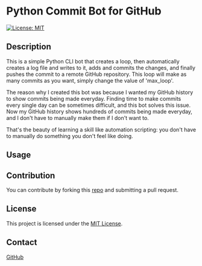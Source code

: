 # Python Commit Bot for GitHub

[![License: MIT](https://img.shields.io/badge/License-MIT-blue.svg)](https://opensource.org/licenses/MIT)

## Description

This is a simple Python CLI bot that creates a loop, then automatically creates a log file and writes to it, adds and commits the changes, and finally pushes the commit to a remote GitHub repository. This loop will make as many commits as you want, simply change the value of 'max_loop'.

The reason why I created this bot was because I wanted my GitHub history to show commits being made everyday. Finding time to make commits every single day can be sometimes difficult, and this bot solves this issue. Now my GitHub history shows hundreds of commits being made everyday, and I don't have to manually make them if I don't want to. 

That's the beauty of learning a skill like automation scripting: you don't have to manually do something you don't feel like doing.

## Usage

## Contribution
You can contribute by forking this [repo](https://github.com/jroller33/gh_commit_bot) and submitting a pull request.

## License
This project is licensed under the [MIT License](./LICENSE).

## Contact
[GitHub](https://github.com/jroller33)


